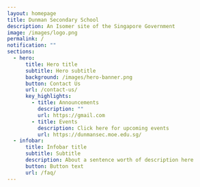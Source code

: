 ```yaml
---
layout: homepage
title: Dunman Secondary School
description: An Isomer site of the Singapore Government
image: /images/logo.png
permalink: /
notification: ""
sections:
  - hero:
      title: Hero title
      subtitle: Hero subtitle
      background: /images/hero-banner.png
      button: Contact Us
      url: /contact-us/
      key_highlights:
        - title: Announcements
          description: ""
          url: https://gmail.com
        - title: Events
          description: Click here for upcoming events
          url: https://dunmansec.moe.edu.sg/
  - infobar:
      title: Infobar title
      subtitle: Subtitle
      description: About a sentence worth of description here
      button: Button text
      url: /faq/
---
```


